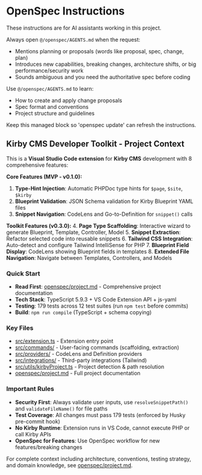 <!-- OPENSPEC:START -->
# OpenSpec Instructions

These instructions are for AI assistants working in this project.

Always open `@/openspec/AGENTS.md` when the request:

- Mentions planning or proposals (words like proposal, spec, change, plan)
- Introduces new capabilities, breaking changes, architecture shifts, or big performance/security work
- Sounds ambiguous and you need the authoritative spec before coding

Use `@/openspec/AGENTS.md` to learn:

- How to create and apply change proposals
- Spec format and conventions
- Project structure and guidelines

Keep this managed block so 'openspec update' can refresh the instructions.

<!-- OPENSPEC:END -->

## Kirby CMS Developer Toolkit - Project Context

This is a **Visual Studio Code extension** for **Kirby CMS** development with 8 comprehensive features:

**Core Features (MVP - v0.1.0):**
1. **Type-Hint Injection**: Automatic PHPDoc type hints for `$page`, `$site`, `$kirby`
2. **Blueprint Validation**: JSON Schema validation for Kirby Blueprint YAML files
3. **Snippet Navigation**: CodeLens and Go-to-Definition for `snippet()` calls

**Toolkit Features (v0.3.0):**
4. **Page Type Scaffolding**: Interactive wizard to generate Blueprint, Template, Controller, Model
5. **Snippet Extraction**: Refactor selected code into reusable snippets
6. **Tailwind CSS Integration**: Auto-detect and configure Tailwind IntelliSense for PHP
7. **Blueprint Field Display**: CodeLens showing Blueprint fields in templates
8. **Extended File Navigation**: Navigate between Templates, Controllers, and Models

### Quick Start

- **Read First**: [openspec/project.md](openspec/project.md) - Comprehensive project documentation
- **Tech Stack**: TypeScript 5.9.3 + VS Code Extension API + js-yaml
- **Testing**: 179 tests across 12 test suites (run `npm test` before commits)
- **Build**: `npm run compile` (TypeScript + schema copying)

### Key Files

- [src/extension.ts](src/extension.ts) - Extension entry point
- [src/commands/](src/commands/) - User-facing commands (scaffolding, extraction)
- [src/providers/](src/providers/) - CodeLens and Definition providers
- [src/integrations/](src/integrations/) - Third-party integrations (Tailwind)
- [src/utils/kirbyProject.ts](src/utils/kirbyProject.ts) - Project detection & path resolution
- [openspec/project.md](openspec/project.md) - Full project documentation

### Important Rules

- **Security First**: Always validate user inputs, use `resolveSnippetPath()` and `validateFileName()` for file paths
- **Test Coverage**: All changes must pass 179 tests (enforced by Husky pre-commit hook)
- **No Kirby Runtime**: Extension runs in VS Code, cannot execute PHP or call Kirby APIs
- **OpenSpec for Features**: Use OpenSpec workflow for new features/breaking changes

For complete context including architecture, conventions, testing strategy, and domain knowledge, see [openspec/project.md](openspec/project.md).
